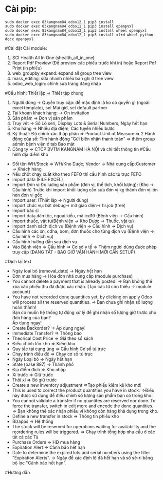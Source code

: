 # Cài pip: 

```
sudo docker exec 83kangnam84_odoo12_1 pip3 install
sudo docker exec 83kangnam84_odoo12_1 pip3 install openpyxl
sudo docker exec 83kangnam84_odoo12_1 pip3 install wheel openpyxl
sudo docker exec 83kangnam84_odoo12_1 pip3 install xlrd wheel python-docx openpyxl
```

#Cài đặt
Cài module:

1. SCI Health All In One (shealth_all_in_one)
2. Report Pdf Preview (Để preview các phiếu trước khi in) hoặc Report Pdf Print (in phiếu)
3. web_groupby_expand: expand all group tree view
3. mass_editing: sửa nhanh nhiều bản ghi ở tree view
4. odoo_web_login: chỉnh sửa trang đăng nhập

#Cấu hình: Thiết lập -> Thiết tập chung
1. Người dùng -> Quyền truy cập: để mặc định là ko có quyền gì (ngoài excel template), set Múi giờ, set default partner
2. Tài khoản khách hàng: -> On invitation
3. Sản phẩm -> Đơn vị sản phẩm
4. Truy vết -> Số Lô seri, Display Lots & Serial Numbers, Ngày hết hạn
5. Kho hàng -> Nhiều địa điệm; Các tuyến nhiều bước
6. Kỹ thuật:	Độ chính xác thập phân => Product Unit of Measure => 2
                Hành động của sổ: Tìm hành động "Gửi biên nhận thanh toán" => thêm group admin bệnh viện ở tab Bảo mật
7. Công ty => CTCP BVTM KANGNAM HÀ NỘI và chi tiết thông tin
#Cấu hình địa điểm kho
- Đổi tên WH/Stock => WH/Kho Dược; Vendor -> Nhà cung cấp;Customer -> Khách hàng
- Nếu chốt chạy xuất kho theo FEFO thì cấu hình các tủ trực FEFO
- Import data (FILE EXCEL)
- Import Đơn vị Đo lường sản phẩm (đơn vị, thể tích, khối lượng): (Kho -> Cấu hình)
Trước khi import khối lượng cần sửa đơn vị kg thành đơn vị lớn hơn đơn vị gốc
- Import user: (Thiết lập -> Người dùng)
- Import chức vụ: bật debug-> mở giao diện-> hr.job (tree)
- Import bác sĩ
- Import data dân tộc, ngoại kiều, mã icd10 (Bệnh viện -> Cấu hình)
- Import thuốc, vật tư(Bệnh viện -> Kho Dược -> Thuốc, vật tư)
- Import danh sách dịch vụ (Bệnh viện -> Cấu hình -> Dịch vụ)
- Cấu hình các xn, cđha, bom, đơn thuốc cho từng dịch vụ (Bệnh viện -> Cấu hình -> Dịch vụ)
- Cấu hình hướng dẫn sau dịch vụ
- Vào Bệnh viện => Cấu hình => Cơ sở y tế => Thêm người dùng được phép truy cập (ĐANG TẮT - BAO GIỜ VẬN HÀNH MỚI CẦN SETUP)

#Dịch lại text
- Ngày loại bỏ (removal_date) -> Ngày hết hạn
- Đơn mua hàng -> Hóa đơn nhà cung cấp (module purchase)
- You cannot delete a payment that is already posted. -> Bạn không thể xóa các phiếu thu đã được xác nhận. (Tạo các từ còn thiếu -> module account)
- You have not recorded done quantities yet, by clicking on apply Odoo will process all the reserved quantities. => Bạn chưa ghi nhận số lượng hoàn thành!<br/> Bạn có muốn hệ thống tự động xử lý để ghi nhận số lượng giữ trước cho đơn hàng của bạn?<br> Áp dụng ngay!
- Create Backorder? -> Áp dụng ngay!
- Immediate Transfer? => Thông báo
- Theorical Cost Price => Giá theo sổ sách
- Điều chỉnh tồn kho => Kiểm kho
- Quy tắc tái cung ứng => Cấu hình Cơ số tủ trực
- Chạy trình điều độ => Chạy cơ số tủ trực
- Ngày Loại bỏ => Ngày hết hạn
- State (base 887) => Thành phố
- Địa điểm đích => Kho nhập
- Xí trước => Giữ trước
- Thôi xí => Bỏ giữ trước
- Create a new inventory adjustment =>Tạo phiếu kiểm kê kho mới
- This is used to correct the product quantities you have in stock. =>Điều này được sử dụng để điều chỉnh số lượng sản phẩm bạn có trong kho.
- You cannot validate a transfer if no quantites are reserved nor done. To force the transfer, switch in edit more and encode the done quantities. => Bạn không thể xác nhận phiếu vì không còn hàng khả dụng trong kho.
- Define a new transfer in stock => Thông tin phiếu kho
- Bizapps -> Hệ thống
- The stock will be reserved for operations waiting for availability and the reordering rules will be triggered. => Chạy trình tổng hợp nhu cầu ở các tất cả các Tủ 
- <span class="o_stat_text">Purchase Orders</span> => <span class="o_stat_text">HĐ mua hàng</span>
- Expiration Alert -> Cảnh báo hết hạn
- Date to determine the expired lots and serial numbers using the filter "Expiration Alerts". -> Ngày để xác định lô đã hết hạn và số sê-ri bằng bộ lọc "Cảnh báo hết hạn". 

#Hướng dẫn
